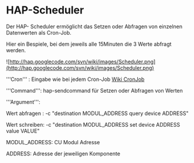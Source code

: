 # HAP-Scheduler #

Der HAP- Scheduler ermöglicht das Setzen oder Abfragen von einzelnen Datenwerten als Cron-Job.

Hier ein Bespiele, bei dem jeweils alle 15Minuten die 3 Werte abfragt werden.

![http://hap.googlecode.com/svn/wiki/images/Scheduler.png](http://hap.googlecode.com/svn/wiki/images/Scheduler.png)


'''Cron'''        : Eingabe wie bei jedem Cron-Job [Wiki CronJob](http://de.wikipedia.org/wiki/Cronjob)


'''Command''': hap-sendcommand für Setzen oder Abfragen von Werten


'''Argument''':

Wert abfragen :   -c "destination MODUL\_ADDRESS query device ADDRESS"

Wert schreiben:   -c "destination MODUL\_ADDRESS set device ADDRESS value VALUE"

MODUL\_ADDRESS: CU Modul Adresse

ADDRESS: Adresse der jeweiligen Komponente